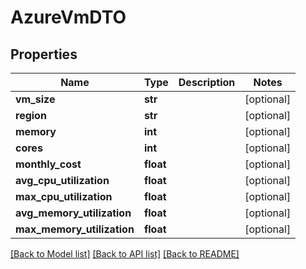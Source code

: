 # AzureVmDTO

## Properties
Name | Type | Description | Notes
------------ | ------------- | ------------- | -------------
**vm_size** | **str** |  | [optional] 
**region** | **str** |  | [optional] 
**memory** | **int** |  | [optional] 
**cores** | **int** |  | [optional] 
**monthly_cost** | **float** |  | [optional] 
**avg_cpu_utilization** | **float** |  | [optional] 
**max_cpu_utilization** | **float** |  | [optional] 
**avg_memory_utilization** | **float** |  | [optional] 
**max_memory_utilization** | **float** |  | [optional] 

[[Back to Model list]](../README.md#documentation-for-models) [[Back to API list]](../README.md#documentation-for-api-endpoints) [[Back to README]](../README.md)

